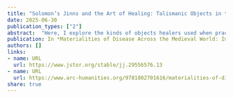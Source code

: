 ```yaml
---
title: "Solomon’s Jinns and the Art of Healing: Talismanic Objects in the Therapeutic Landscapes of Medieval Anatolia"
date: 2025-06-30
publication_types: ["2"]
abstract:  "Here, I explore the kinds of objects healers used when practising apotropaic magic to treat mental, spiritual, and/or physical conditions, their meaning and uses, and their role and place in the wider therapeutic landscape."
publication: In *Materialities of Disease Across the Medieval World: Images, Objects, and Remains*, edited by Lori Jones. Leeds: Arc Humanities Press
authors: []
links:
- name: URL
  url: https://www.jstor.org/stable/jj.29556576.13
- name: URL
  url: https://www.arc-humanities.org/9781802701616/materialities-of-disease-across-the-medieval-world/
share: true
---
```


